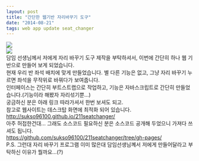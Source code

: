 ```yaml
---
layout: post
title: "간단한 웹기반 자리바꾸기 도구"
date: "2014-08-21"
tags: web app update seat_changer
---
```

<img class="image-wrapper" src="{{ site.url }}/resources/seatchanger1.png"><br>
<img class="image-wrapper" src="{{ site.url }}/resources/seatchanger2.png"><br>
담임 선생님께서 저에게 자리 바꾸기 도구 제작을 부탁하셔서, 이번에 간단히 하나 웹 기반으로 만들어 보게 되었습니다.<br>
현재 우리 반 좌석 배치에 맞게 만들었습니다. 별 다른 기능은 없고, 그냥 자리 바꾸기 누르면 좌석을 무작위로 바꿔다가 보여줍니다.<br>
인터페이스는 간단히 부트스트랩으로 작업하고, 기능은 자바스크립트로 간단히 만들었습니다.(기능이라 해봤자 자리섞기뿐...)<br>
궁금하신 분은 아래 링크 따라가셔서 한번 보셔도 되고.<br>
참고로 웹사이트는 데스크탑 화면에 최적화 되어 있습니다.<br>
<a href="http://sukso96100.github.io/211seatchanger/">http://sukso96100.github.io/211seatchanger/</a><br>
아주 허접한건대... 그래도 소스코드 필요하신 분은 소스코드 공개해 두었으니 가져다 쓰셔도 됩니다.<br>
<a href="https://github.com/sukso96100/211seatchanger/tree/gh-pages">https://github.com/sukso96100/211seatchanger/tree/gh-pages/</a><br>
P.S. 그런대 자리 바꾸기 프로그램 이미 많은대 담임선생님꼐서 저에게 만들어달라고 부탁하신 이유가 뭘까요...(?)